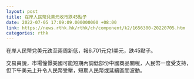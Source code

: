 ```yaml
---
layout: post
title: 在岸人民幣兌美元收市跌45點子
date: 2022-07-05 17:09:09.000000000 +08:00
link: https://news.rthk.hk/rthk/ch/component/k2/1656300-20220705.htm
categories: rthk
---
```


在岸人民幣兌美元跌至兩周新低，報6.701元兌1美元，跌45點子。

交易員說，市場憧憬美國可能短期內調低部份中國商品關稅，人民幣一度受支持，但下午美元上升令人民幣受壓，短期人民幣或延續區間波動。
